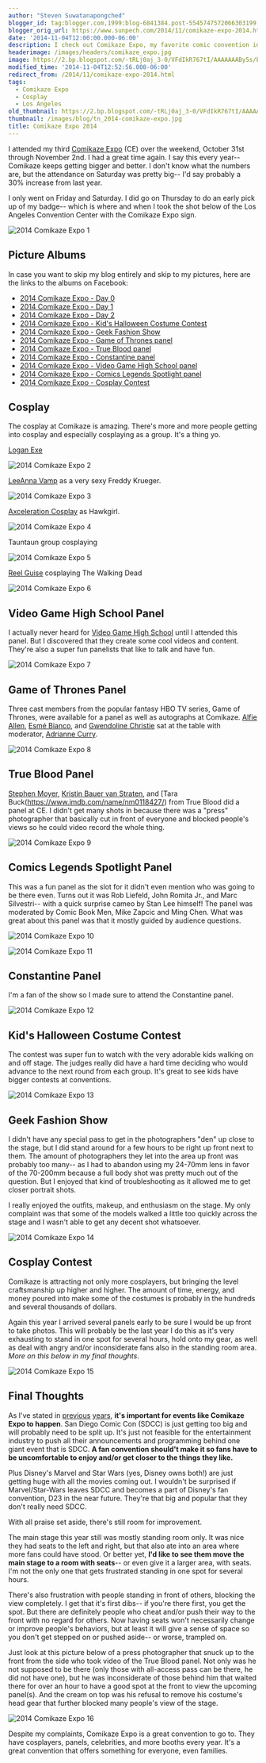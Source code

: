 ```yaml
---
author: "Steven Suwatanapongched"
blogger_id: tag:blogger.com,1999:blog-6841384.post-5545747572066303199
blogger_orig_url: https://www.sunpech.com/2014/11/comikaze-expo-2014.html
date: '2014-11-04T12:00:00.000-06:00'
description: I check out Comikaze Expo, my favorite comic convention in Los Angeles.
headerimage: /images/headers/comikaze_expo.jpg
image: https://2.bp.blogspot.com/-tRLj0aj_3-0/VFdIkR767tI/AAAAAAABy5s/bcd9xGZ9s6k/s800/2014-10-30-at-15-02-48.jpg
modified_time: '2014-11-04T12:52:56.008-06:00'
redirect_from: /2014/11/comikaze-expo-2014.html
tags:
  - Comikaze Expo
  - Cosplay
  - Los Angeles
old_thumbnail: https://2.bp.blogspot.com/-tRLj0aj_3-0/VFdIkR767tI/AAAAAAABy5s/bcd9xGZ9s6k/s800/2014-10-30-at-15-02-48.jpg
thumbnail: /images/blog/tn_2014-comikaze-expo.jpg
title: Comikaze Expo 2014
---
```



I attended my third [Comikaze Expo](https://comikazeexpo.com) (CE) over the weekend, October 31st through November 2nd. I had a great time again. I say this every year-- Comikaze keeps getting bigger and better. I don't know what the numbers are, but the attendance on Saturday was pretty big-- I'd say probably a 30% increase from last year.

I only went on Friday and Saturday. I did go on Thursday to do an early pick up of my badge-- which is where and when I took the shot below of the Los Angeles Convention Center with the Comikaze Expo sign.

![2014 Comikaze Expo 1](/images/blog/2014-10-30-at-15-02-48.jpg)

## Picture Albums

In case you want to skip my blog entirely and skip to my pictures, here are the links to the albums on Facebook:

* [2014 Comikaze Expo - Day 0](https://www.facebook.com/media/set/?set=a.782164128515280.1073741872.408588035872893&amp;type=1)
* [2014 Comikaze Expo - Day 1](https://www.facebook.com/media/set/?set=a.782164515181908.1073741873.408588035872893&amp;type=1)
* [2014 Comikaze Expo - Day 2](https://www.facebook.com/media/set/?set=a.782165951848431.1073741874.408588035872893&amp;type=1)
* [2014 Comikaze Expo - Kid's Halloween Costume Contest](https://www.facebook.com/media/set/?set=a.782166718515021.1073741875.408588035872893&amp;type=1)
* [2014 Comikaze Expo - Geek Fashion Show](https://www.facebook.com/media/set/?set=a.782169485181411.1073741876.408588035872893&amp;type=1)
* [2014 Comikaze Expo - Game of Thrones panel](https://www.facebook.com/media/set/?set=a.782280401836986.1073741877.408588035872893&amp;type=1)
* [2014 Comikaze Expo - True Blood panel](https://www.facebook.com/media/set/?set=a.782280681836958.1073741878.408588035872893&amp;type=1)
* [2014 Comikaze Expo - Constantine panel](https://www.facebook.com/media/set/?set=a.782280975170262.1073741879.408588035872893&amp;type=1)
* [2014 Comikaze Expo - Video Game High School panel](https://www.facebook.com/media/set/?set=a.782281321836894.1073741880.408588035872893&amp;type=1)
* [2014 Comikaze Expo - Comics Legends Spotlight panel](https://www.facebook.com/media/set/?set=a.782282331836793.1073741881.408588035872893&amp;type=1)
* [2014 Comikaze Expo - Cosplay Contest](https://www.facebook.com/media/set/?set=a.782283168503376.1073741882.408588035872893&amp;type=1)

## Cosplay

The cosplay at Comikaze is amazing. There's more and more people getting into cosplay and especially cosplaying as a group. It's a thing yo.

[Logan Exe](https://www.facebook.com/logan.exe.1)

![2014 Comikaze Expo 2](/images/blog/2014-10-31-at-13-37-05.jpg)

[LeeAnna Vamp](https://www.facebook.com/LeeAnnaVamp) as a very sexy Freddy Krueger.

![2014 Comikaze Expo 3](/images/blog/2014-10-31-at-14-42-09.jpg)

[Axceleration Cosplay](https://www.facebook.com/AxcelerationCosplay) as Hawkgirl.

![2014 Comikaze Expo 4](/images/blog/2014-11-01-at-12-55-38.jpg)

Tauntaun group cosplaying

![2014 Comikaze Expo 5](/images/blog/2014-11-01-at-15-29-52.jpg)

[Reel Guise](https://www.facebook.com/ReelGuise) cosplaying The Walking Dead

![2014 Comikaze Expo 6](/images/blog/2014-11-01-at-16-17-14.jpg)

## Video Game High School Panel

I actually never heard for [Video Game High School](https://www.facebook.com/VideoGameHighSchool) until I attended this panel. But I discovered that they create some cool videos and content. They're also a super fun panelists that like to talk and have fun.

![2014 Comikaze Expo 7](/images/blog/2014-10-31-at-17-05-09.jpg)

## Game of Thrones Panel

Three cast members from the popular fantasy HBO TV series, Game of Thrones, were available for a panel as well as autographs at Comikaze. [Alfie Allen](https://www.imdb.com/name/nm0654295/), [Esmé Bianco](https://www.imdb.com/name/nm2657974/), and [Gwendoline Christie](https://www.imdb.com/name/nm3729225/) sat at the table with moderator, [Adrianne Curry](https://en.wikipedia.org/wiki/Adrianne_Curry).

![2014 Comikaze Expo 8](/images/blog/2014-11-01-at-13-24-04.jpg)

## True Blood Panel

[Stephen Moyer](https://www.imdb.com/name/nm0610459/), [Kristin Bauer van Straten](https://www.imdb.com/name/nm0061877/), and [Tara Buck(https://www.imdb.com/name/nm0118427/) from True Blood did a panel at CE. I didn't get many shots in because there was a "press" photographer that basically cut in front of everyone and blocked people's views so he could video record the whole thing.

![2014 Comikaze Expo 9](/images/blog/2014-11-01-at-14-08-16.jpg)

## Comics Legends Spotlight Panel

This was a fun panel as the slot for it didn't even mention who was going to be there even. Turns out it was Rob Liefeld, John Romita Jr., and Marc Silvestri-- with a quick surprise cameo by Stan Lee himself! The panel was moderated by Comic Book Men, Mike Zapcic and Ming Chen. What was great about this panel was that it mostly guided by audience questions.

![2014 Comikaze Expo 10](/images/blog/2014-11-01-at-14-48-51.jpg)

![2014 Comikaze Expo 11](/images/blog/2014-11-01-at-14-44-19.jpg)

## Constantine Panel

I'm a fan of the show so I made sure to attend the Constantine panel.

![2014 Comikaze Expo 12](/images/blog/2014-11-01-at-15-13-46.jpg)

## Kid's Halloween Costume Contest

The contest was super fun to watch with the very adorable kids walking on and off stage. The judges really did have a hard time deciding who would advance to the next round from each group. It's great to see kids have bigger contests at conventions.

![2014 Comikaze Expo 13](/images/blog/2014-Comikaze-Expo---Kid's-Halloween-Costume-Contest.jpg)

## Geek Fashion Show

I didn't have any special pass to get in the photographers "den" up close to the stage, but I did stand around for a few hours to be right up front next to them. The amount of photographers they let into the area up front was probably too many-- as I had to abandon using my 24-70mm lens in favor of the 70-200mm because a full body shot was pretty much out of the question. But I enjoyed that kind of troubleshooting as it allowed me to get closer portrait shots.

I really enjoyed the outfits, makeup, and enthusiasm on the stage. My only complaint was that some of the models walked a little too quickly across the stage and I wasn't able to get any decent shot whatsoever.

![2014 Comikaze Expo 14](/images/blog/2014-Comikaze-Expo---Geek-Fashion-Show-Collage-Set.jpg)

## Cosplay Contest

Comikaze is attracting not only more cosplayers, but bringing the level craftsmanship up higher and higher. The amount of time, energy, and money poured into make some of the costumes  is probably in the hundreds and several thousands of dollars.

Again this year I arrived several panels early to be sure I would be up front to take photos. This will probably be the last year I do this as it's very exhausting to stand in one spot for several hours, hold onto my gear, as well as deal with angry and/or inconsiderate fans also in the standing room area. *More on this below in my final thoughts*.

![2014 Comikaze Expo 15](/images/blog/2014-Comikaze-Expo---Cosplay-Contest-Collage.jpg)

## Final Thoughts

As I've stated in [previous](/2012/09/comikaze-expo-2012/) [years](/2013/11/comikaze-expo-2013/), **it's important for events like Comikaze Expo to happen**. San Diego Comic Con (SDCC) is just getting too big and will probably need to be split up. It's just not feasible for the entertainment industry to push all their announcements and programming behind one giant event that is SDCC. **A fan convention should't make it so fans have to be uncomfortable to enjoy and/or get closer to the things they like.**

Plus Disney's Marvel and Star Wars (yes, Disney owns both!) are just getting huge with all the movies coming out. I wouldn't be surprised if Marvel/Star-Wars leaves SDCC and becomes a part of Disney's fan convention, D23 in the near future. They're that big and popular that they don't really need SDCC.

With all praise set aside, there's still room for improvement.

The main stage this year still was mostly standing room only. It was nice they had seats to the left and right, but that also ate into an area where more fans could have stood. Or better yet, **I'd like to see them move the main stage to a room with seats**-- or even give it a larger area, with seats. I'm not the only one that gets frustrated standing in one spot for several hours.

There's also frustration with people standing in front of others, blocking the view completely. I get that it's first dibs-- if you're there first, you get the spot. But there are definitely people who cheat and/or push their way to the front with no regard for others. Now having seats won't necessarily change or improve people's behaviors, but at least it will give a sense of space so you don't get stepped on or pushed aside-- or worse, trampled on.

Just look at this picture below of a press photographer that snuck up to the front from the side who took video of the True Blood panel. Not only was he not supposed to be there (only those with all-access pass can be there, he did not have one), but he was inconsiderate of those behind him that waited there for over an hour to have a good spot at the front to view the upcoming panel(s). And the cream on top was his refusal to remove his costume's head gear that further blocked many people's view of the stage.

![2014 Comikaze Expo 16](/images/blog/IMG_20141101_140917.jpg)

Despite my complaints, Comikaze Expo is a great convention to go to. They have cosplayers, panels, celebrities, and more booths every year. It's a great convention that offers something for everyone, even families.